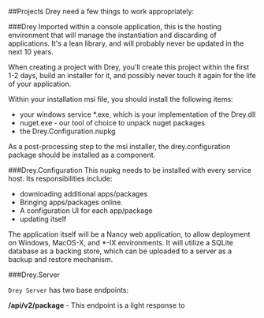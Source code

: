 ##Projects
Drey need a few things to work appropriately:

###Drey
Imported within a console application, this is the hosting environment that will manage the instantiation and discarding of applications.  It's a lean library, and will probably never be updated in the next 10 years.

When creating a project with Drey, you'll create this project within the first 1-2 days, build an installer for it, and possibly never touch it again for the life of your application.

Within your installation msi file, you should install the following items:

* your windows service \*.exe, which is your implementation of the Drey.dll
* nuget.exe - our tool of choice to unpack nuget packages
* the Drey.Configuration.nupkg

As a post-processing step to the msi installer, the drey.configuration package should be installed as a component.

###Drey.Configuration
This nupkg needs to be installed with every service host.  Its responsibilities include:

* downloading additional apps/packages
* Bringing apps/packages online.
* A configuration UI for each app/package
* updating itself

The application itself will be a Nancy web application, to allow deployment on Windows, MacOS-X, and \*-IX environments.  It will utilize a SQLite database as a backing store, which can be uploaded to a server as a backup and restore mechanism.

###Drey.Server

`Drey Server` has two base endpoints:

**/api/v2/package** - This endpoint is a light response to 
